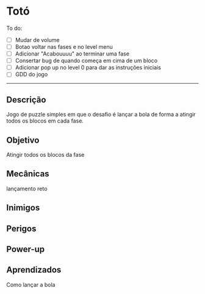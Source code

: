# Totó

To do: 
- [ ] Mudar de volume
- [ ] Botao voltar nas fases e no level menu
- [ ] Adicionar "Acabouuuu" ao terminar uma fase
- [ ] Consertar bug de quando começa em cima de um bloco
- [ ] Adicionar pop up no level 0 para dar as instruções iniciais
- [ ] GDD do jogo
---

## Descrição
Jogo de puzzle simples em que o desafio é lançar a bola de forma a atingir todos os blocos em cada fase.

## Objetivo
Atingir todos os blocos da fase

## Mecânicas
lançamento reto 

## Inimigos


## Perigos


## Power-up


## Aprendizados
Como lançar a bola 
